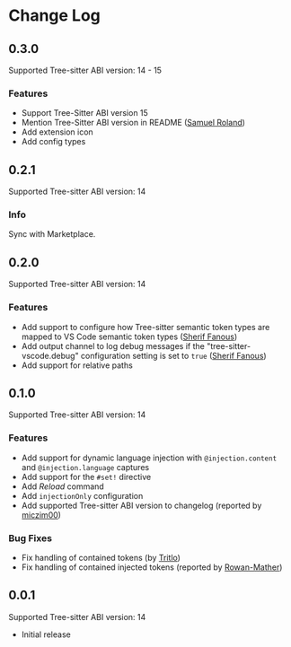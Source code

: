 # Change Log

## 0.3.0

Supported Tree-sitter ABI version: 14 - 15

### Features

- Support Tree-Sitter ABI version 15
- Mention Tree-Sitter ABI version in README ([Samuel Roland](https://github.com/samuelroland))
- Add extension icon
- Add config types

## 0.2.1

Supported Tree-sitter ABI version: 14

### Info

Sync with Marketplace.

## 0.2.0

Supported Tree-sitter ABI version: 14

### Features

- Add support to configure how Tree-sitter semantic token types
  are mapped to VS Code semantic token types ([Sherif Fanous](https://github.com/sherif-fanous))
- Add output channel to log debug messages if the "tree-sitter-vscode.debug" configuration setting
  is set to `true` ([Sherif Fanous](https://github.com/sherif-fanous))
- Add support for relative paths

## 0.1.0

Supported Tree-sitter ABI version: 14

### Features

- Add support for dynamic language injection with `@injection.content` and `@injection.language` captures
- Add support for the `#set!` directive
- Add _Reload_ command
- Add `injectionOnly` configuration
- Add supported Tree-sitter ABI version to changelog (reported by [miczim00](https://github.com/miczim00))

### Bug Fixes

- Fix handling of contained tokens (by [Tritlo](https://github.com/Tritlo))
- Fix handling of contained injected tokens (reported by [Rowan-Mather](https://github.com/Rowan-Mather))

## 0.0.1

Supported Tree-sitter ABI version: 14

- Initial release
